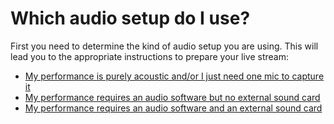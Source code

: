 # Which audio setup do I use?

First you need to determine the kind of audio setup you are using. This will lead you to the appropriate instructions to prepare your live stream:

- [My performance is purely acoustic and/or I just need one mic to capture it](dawless.md)
- [My performance requires an audio software but no external sound card](daw.md)
- [My performance requires an audio software and an external sound card](dawinterface.md)
